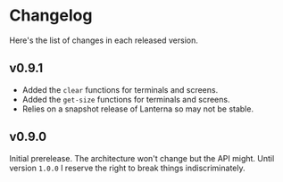 Changelog
=========

Here's the list of changes in each released version.


v0.9.1
------

* Added the `clear` functions for terminals and screens.
* Added the `get-size` functions for terminals and screens.
* Relies on a snapshot release of Lanterna so may not be stable.

v0.9.0
------

Initial prerelease.  The architecture won't change but the API might.  Until
version `1.0.0` I reserve the right to break things indiscriminately.
